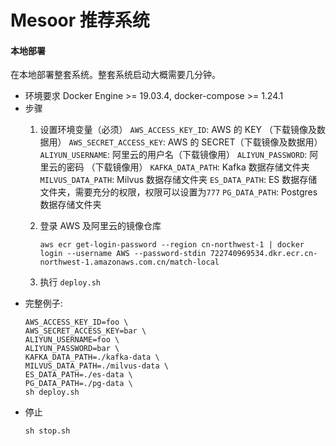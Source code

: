 # Mesoor 推荐系统

#### 本地部署
在本地部署整套系统。整套系统启动大概需要几分钟。
* 环境要求
    Docker Engine >= 19.03.4, docker-compose >= 1.24.1
* 步骤
    1. 设置环境变量（必须）
    `AWS_ACCESS_KEY_ID`: AWS 的 KEY （下载镜像及数据用）
    `AWS_SECRET_ACCESS_KEY`: AWS 的 SECRET（下载镜像及数据用）
    `ALIYUN_USERNAME`: 阿里云的用户名（下载镜像用）
    `ALIYUN_PASSWORD`: 阿里云的密码 （下载镜像用）
    `KAFKA_DATA_PATH`: Kafka 数据存储文件夹
    `MILVUS_DATA_PATH`: Milvus 数据存储文件夹
    `ES_DATA_PATH`: ES 数据存储文件夹，需要充分的权限，权限可以设置为`777`
    `PG_DATA_PATH`: Postgres 数据存储文件夹

    2. 登录 AWS 及阿里云的镜像仓库
        ```shell script
        aws ecr get-login-password --region cn-northwest-1 | docker login --username AWS --password-stdin 722740969534.dkr.ecr.cn-northwest-1.amazonaws.com.cn/match-local
        ```
    3. 执行 `deploy.sh`
* 完整例子:
    ```shell script
    AWS_ACCESS_KEY_ID=foo \
    AWS_SECRET_ACCESS_KEY=bar \
    ALIYUN_USERNAME=foo \
    ALIYUN_PASSWORD=bar \
    KAFKA_DATA_PATH=./kafka-data \
    MILVUS_DATA_PATH=./milvus-data \
    ES_DATA_PATH=./es-data \
    PG_DATA_PATH=./pg-data \
    sh deploy.sh
    ```
* 停止
    ```shell script
    sh stop.sh
    ```

